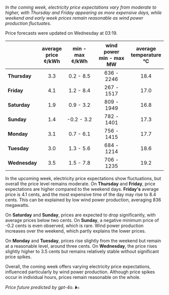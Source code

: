 *In the coming week, electricity price expectations vary from moderate to higher, with Thursday and Friday appearing as more expensive days, while weekend and early week prices remain reasonable as wind power production fluctuates.*

Price forecasts were updated on Wednesday at 03:19.

|               | average<br>price<br>¢/kWh | min - max<br>¢/kWh | wind power<br>min - max<br>MW | average<br>temperature<br>°C |
|:-------------|:----------------:|:----------------:|:-------------:|:-------------:|
| **Thursday**  | 3.3              | 0.2 - 8.5        | 636 - 2246    | 18.4          |
| **Friday**| 4.1              | 1.2 - 8.4        | 267 - 1517    | 17.0          |
| **Saturday** | 1.9              | 0.9 - 3.2        | 809 - 1949    | 16.8          |
| **Sunday**| 1.4              | -0.2 - 3.2       | 782 - 1401    | 17.3          |
| **Monday**| 3.1              | 0.7 - 6.1        | 756 - 1415    | 17.7          |
| **Tuesday**  | 3.0              | 1.3 - 5.6        | 684 - 1214    | 18.6          |
| **Wednesday**| 3.5            | 1.5 - 7.8        | 706 - 1235    | 19.2          |

In the upcoming week, electricity price expectations show fluctuations, but overall the price level remains moderate. On **Thursday** and **Friday**, price expectations are higher compared to the weekend days. **Friday's** average price is 4.1 cents, and the most expensive time of the day may rise to 8.4 cents. This can be explained by low wind power production, averaging 836 megawatts.

On **Saturday** and **Sunday**, prices are expected to drop significantly, with average prices below two cents. On **Sunday**, a negative minimum price of -0.2 cents is even observed, which is rare. Wind power production increases over the weekend, which partly explains the lower prices.

On **Monday** and **Tuesday**, prices rise slightly from the weekend but remain at a reasonable level, around three cents. On **Wednesday**, the price rises slightly higher to 3.5 cents but remains relatively stable without significant price spikes.

Overall, the coming week offers varying electricity price expectations, influenced particularly by wind power production. Although price spikes occur in individual hours, prices remain reasonable on the whole.

*Price future predicted by gpt-4o.* 🌬️
